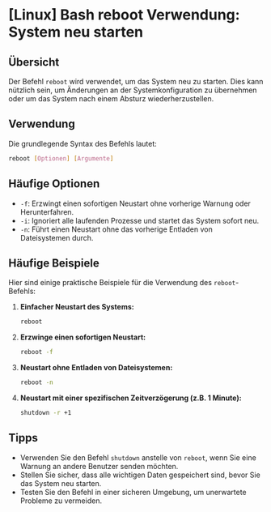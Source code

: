 # [Linux] Bash reboot Verwendung: System neu starten

## Übersicht
Der Befehl `reboot` wird verwendet, um das System neu zu starten. Dies kann nützlich sein, um Änderungen an der Systemkonfiguration zu übernehmen oder um das System nach einem Absturz wiederherzustellen.

## Verwendung
Die grundlegende Syntax des Befehls lautet:

```bash
reboot [Optionen] [Argumente]
```

## Häufige Optionen
- `-f`: Erzwingt einen sofortigen Neustart ohne vorherige Warnung oder Herunterfahren.
- `-i`: Ignoriert alle laufenden Prozesse und startet das System sofort neu.
- `-n`: Führt einen Neustart ohne das vorherige Entladen von Dateisystemen durch.

## Häufige Beispiele
Hier sind einige praktische Beispiele für die Verwendung des `reboot`-Befehls:

1. **Einfacher Neustart des Systems:**
   ```bash
   reboot
   ```

2. **Erzwinge einen sofortigen Neustart:**
   ```bash
   reboot -f
   ```

3. **Neustart ohne Entladen von Dateisystemen:**
   ```bash
   reboot -n
   ```

4. **Neustart mit einer spezifischen Zeitverzögerung (z.B. 1 Minute):**
   ```bash
   shutdown -r +1
   ```

## Tipps
- Verwenden Sie den Befehl `shutdown` anstelle von `reboot`, wenn Sie eine Warnung an andere Benutzer senden möchten.
- Stellen Sie sicher, dass alle wichtigen Daten gespeichert sind, bevor Sie das System neu starten.
- Testen Sie den Befehl in einer sicheren Umgebung, um unerwartete Probleme zu vermeiden.